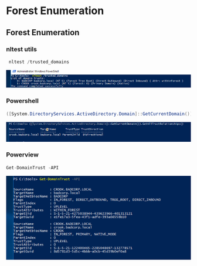 # Forest Enumeration

## Forest Enumeration

### nltest utils

```csharp
 nltest /trusted_domains
```

![](../../../../.gitbook/assets/image%20%28301%29.png)

### Powershell

```csharp
([System.DirectoryServices.ActiveDirectory.Domain]::GetCurrentDomain()).GetAllTrustRelationships()
```

![](../../../../.gitbook/assets/image%20%2834%29.png)

### Powerview

```csharp
Get-DomainTrust -API
```

![](../../../../.gitbook/assets/image%20%28239%29.png)








